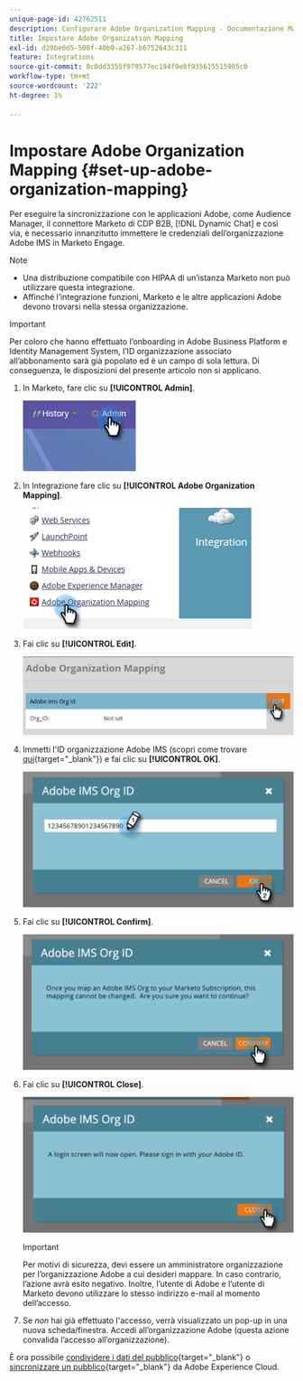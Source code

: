 ```yaml
---
unique-page-id: 42762511
description: Configurare Adobe Organization Mapping - Documentazione Marketo - Documentazione del prodotto
title: Impostare Adobe Organization Mapping
exl-id: d20be0d5-508f-40b9-a267-b6752643c311
feature: Integrations
source-git-commit: 0c0dd3355f979577ec194f9e8f935615515905c0
workflow-type: tm+mt
source-wordcount: '222'
ht-degree: 1%

---
```


# Impostare Adobe Organization Mapping {#set-up-adobe-organization-mapping}

Per eseguire la sincronizzazione con le applicazioni Adobe, come Audience Manager, il connettore Marketo di CDP B2B, [!DNL Dynamic Chat] e così via, è necessario innanzitutto immettere le credenziali dell’organizzazione Adobe IMS in Marketo Engage.

>[!NOTE]
>
>* Una distribuzione compatibile con HIPAA di un’istanza Marketo non può utilizzare questa integrazione.
>* Affinché l’integrazione funzioni, Marketo e le altre applicazioni Adobe devono trovarsi nella stessa organizzazione.

>[!IMPORTANT]
>
>Per coloro che hanno effettuato l’onboarding in Adobe Business Platform e Identity Management System, l’ID organizzazione associato all’abbonamento sarà già popolato ed è un campo di sola lettura. Di conseguenza, le disposizioni del presente articolo non si applicano.

1. In Marketo, fare clic su **[!UICONTROL Admin]**.

   ![](assets/set-up-adobe-experience-cloud-audience-sharing-1.png)

1. In Integrazione fare clic su **[!UICONTROL Adobe Organization Mapping]**.

   ![](assets/set-up-adobe-experience-cloud-audience-sharing-2.png)

1. Fai clic su **[!UICONTROL Edit]**.

   ![](assets/set-up-adobe-experience-cloud-audience-sharing-3.png)

1. Immetti l&#39;ID organizzazione Adobe IMS (scopri come trovare [qui](https://experienceleague.adobe.com/docs/control-panel/using/faq.html){target="_blank"}) e fai clic su **[!UICONTROL OK]**.

   ![](assets/set-up-adobe-experience-cloud-audience-sharing-4.png)

1. Fai clic su **[!UICONTROL Confirm]**.

   ![](assets/set-up-adobe-experience-cloud-audience-sharing-5.png)

1. Fai clic su **[!UICONTROL Close]**.

   ![](assets/set-up-adobe-experience-cloud-audience-sharing-6.png)

   >[!IMPORTANT]
   >
   >Per motivi di sicurezza, devi essere un amministratore organizzazione per l’organizzazione Adobe a cui desideri mappare. In caso contrario, l’azione avrà esito negativo. Inoltre, l’utente di Adobe e l’utente di Marketo devono utilizzare lo stesso indirizzo e-mail al momento dell’accesso.

1. Se _non_ hai già effettuato l&#39;accesso, verrà visualizzato un pop-up in una nuova scheda/finestra. Accedi all’organizzazione Adobe (questa azione convalida l’accesso all’organizzazione).

È ora possibile [condividere i dati del pubblico](/help/marketo/product-docs/core-marketo-concepts/smart-lists-and-static-lists/static-lists/send-a-list-to-adobe-experience-cloud.md){target="_blank"} o [sincronizzare un pubblico](/help/marketo/product-docs/adobe-experience-cloud-integrations/sync-an-audience-from-adobe-experience-cloud.md){target="_blank"} da Adobe Experience Cloud.
